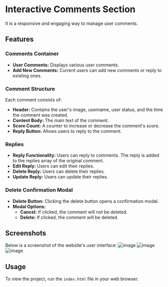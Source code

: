 # Interactive Comments Section
It is a responsive and engaging way to manage user comments.

## Features

### Comments Container
- **User Comments:** Displays various user comments.
- **Add New Comments:** Current users can add new comments or reply to existing ones.

### Comment Structure
Each comment consists of:
- **Header:** Contains the user's image, username, user status, and the time the comment was created.
- **Content Body:** The main text of the comment.
- **Score Count:** A counter to increase or decrease the comment's score.
- **Reply Button:** Allows users to reply to the comment.

### Replies
- **Reply Functionality:** Users can reply to comments. The reply is added to the replies array of the original comment.
- **Edit Reply:** Users can edit their replies.
- **Delete Reply:** Users can delete their replies.
- **Update Reply:** Users can update their replies.

### Delete Confirmation Modal
- **Delete Button:** Clicking the delete button opens a confirmation modal.
- **Modal Options:**
  - **Cancel:** If clicked, the comment will not be deleted.
  - **Delete:** If clicked, the comment will be deleted.

## Screenshots
Below is a screenshot of the website's user interface:
![image](https://github.com/VirtiShah247/web-projects/assets/102175129/f8823201-e006-45b0-b927-59f35ba6e6c5)
![image](https://github.com/VirtiShah247/web-projects/assets/102175129/3703d815-ee4d-488e-8e81-d7dd62b3ec88)
![image](https://github.com/VirtiShah247/web-projects/assets/102175129/6dfb6b89-634f-45d2-ad7e-1a8acc39e7a4)

## Usage
To view the project, run the `index.html` file in your web browser.
